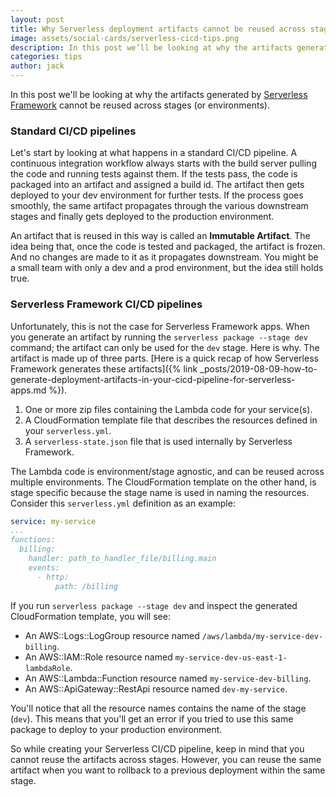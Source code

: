 ```yaml
---
layout: post
title: Why Serverless deployment artifacts cannot be reused across stages?
image: assets/social-cards/serverless-cicd-tips.png
description: In this post we’ll be looking at why the artifacts generated by Serverless Framework cannot be reused across stages (or environments).
categories: tips
author: jack
---
```


In this post we'll be looking at why the artifacts generated by [Serverless Framework](https://serverless.com) cannot be reused across stages (or environments).

### Standard CI/CD pipelines

Let's start by looking at what happens in a standard CI/CD pipeline. A continuous integration workflow always starts with the build server pulling the code and running tests against them. If the tests pass, the code is packaged into an artifact and assigned a build id. The artifact then gets deployed to your dev environment for further tests. If the process goes smoothly, the same artifact propagates through the various downstream stages and finally gets deployed to the production environment.

An artifact that is reused in this way is called an **Immutable Artifact**. The idea being that, once the code is tested and packaged, the artifact is frozen. And no changes are made to it as it propagates downstream. You might be a small team with only a dev and a prod environment, but the idea still holds true.

### Serverless Framework CI/CD pipelines

Unfortunately, this is not the case for Serverless Framework apps. When you generate an artifact by running the `serverless package --stage dev` command; the artifact can only be used for the `dev` stage. Here is why. The artifact is made up of three parts. [Here is a quick recap of how Serverless Framework generates these artifacts]({% link _posts/2019-08-09-how-to-generate-deployment-artifacts-in-your-cicd-pipeline-for-serverless-apps.md %}).

1. One or more zip files containing the Lambda code for your service(s).
2. A CloudFormation template file that describes the resources defined in your `serverless.yml`.
3. A `serverless-state.json` file that is used internally by Serverless Framework.

The Lambda code is environment/stage agnostic, and can be reused across multiple environments. The CloudFormation template on the other hand, is stage specific because the stage name is used in naming the resources. Consider this `serverless.yml` definition as an example:

``` yml
service: my-service
...
functions:
  billing:
    handler: path_to_handler_file/billing.main
    events:
      - http:
          path: /billing
```

If you run `serverless package --stage dev` and inspect the generated CloudFormation template, you will see:

- An AWS::Logs::LogGroup resource named `/aws/lambda/my-service-dev-billing`.
- An AWS::IAM::Role resource named `my-service-dev-us-east-1-lambdaRole`.
- An AWS::Lambda::Function resource named `my-service-dev-billing`.
- An AWS::ApiGateway::RestApi resource named `dev-my-service`.

You'll notice that all the resource names contains the name of the stage (`dev`). This means that you'll get an error if you tried to use this same package to deploy to your production environment.

So while creating your Serverless CI/CD pipeline, keep in mind that you cannot reuse the artifacts across stages. However, you can reuse the same artifact when you want to rollback to a previous deployment within the same stage.
